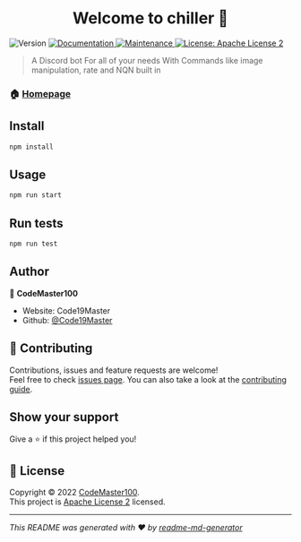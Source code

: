 <h1 align="center">Welcome to chiller 👋</h1>
<p>
  <img alt="Version" src="https://img.shields.io/badge/version-1.0.0-blue.svg?cacheSeconds=2592000" />
  <a href="https://github.com/Code19Master/Chiller-Bot#readme" target="_blank">
    <img alt="Documentation" src="https://img.shields.io/badge/documentation-yes-brightgreen.svg" />
  </a>
  <a href="https://github.com/Code19Master/Chiller-Bot/graphs/commit-activity" target="_blank">
    <img alt="Maintenance" src="https://img.shields.io/badge/Maintained%3F-yes-green.svg" />
  </a>
  <a href="https://github.com/Code19Master/Chiller-Bot/blob/main/LICENSE" target="_blank">
    <img alt="License: Apache License 2" src="https://img.shields.io/github/license/Code19Main/chiller" />
  </a>
</p>

> A Discord bot For all of your needs With Commands like image manipulation, rate and NQN built in

### 🏠 [Homepage](https://github.com/Code19Master/Chiller-Bot#readme)

## Install

```sh
npm install
```

## Usage

```sh
npm run start
```

## Run tests

```sh
npm run test
```

## Author

👤 **CodeMaster100**

* Website: Code19Master
* Github: [@Code19Master](https://github.com/Code19Master)

## 🤝 Contributing

Contributions, issues and feature requests are welcome!<br />Feel free to check [issues page](https://github.com/Code19Master/Chiller-Bot/issues). You can also take a look at the [contributing guide](https://github.com/Code19Master/Chiller-Bot/blob/main/CONTRIBUTING.md).

## Show your support

Give a ⭐️ if this project helped you!

## 📝 License

Copyright © 2022 [CodeMaster100](https://github.com/Code19Master).<br />
This project is [Apache License 2](https://github.com/Code19Master/Chiller-Bot/blob/main/LICENSE) licensed.

***
_This README was generated with ❤️ by [readme-md-generator](https://github.com/kefranabg/readme-md-generator)_
